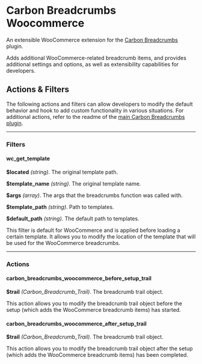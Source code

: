 Carbon Breadcrumbs Woocommerce
==============================

An extensible WooCommerce extension for the [Carbon Breadcrumbs](https://github.com/tyxla/carbon-breadcrumbs) plugin.

Adds additional WooCommerce-related breadcrumb items, and provides additional settings and options, as well as extensibility capabilities for developers.

Actions & Filters
------

The following actions and filters can allow developers to modify the default behavior and hook to add custom functionality in various situations. For additional actions, refer to the readme of the [main Carbon Breadcrumbs plugin](https://github.com/tyxla/carbon-breadcrumbs).

- - -

### Filters

#### wc\_get\_template

**$located** *(string)*. The original template path.

**$template_name** *(string)*. The original template name.

**$args** *(array)*. The args that the breadcrumbs function was called with.

**$template_path** *(string)*. Path to templates.

**$default_path** *(string)*. The default path to templates.

This filter is default for WooCommerce and is applied before loading a certain template. It allows you to modify the location of the template that will be used for the WooCommerce breadcrumbs.

- - -

### Actions

#### carbon\_breadcrumbs\_woocommerce\_before\_setup\_trail

**$trail** *(Carbon\_Breadcrumb\_Trail)*. The breadcrumb trail object.

This action allows you to modify the breadcrumb trail object before the setup (which adds the WooCommerce breadcrumb items) has started.

#### carbon\_breadcrumbs\_woocommerce\_after\_setup\_trail

**$trail** *(Carbon\_Breadcrumb\_Trail)*. The breadcrumb trail object.

This action allows you to modify the breadcrumb trail object after the setup (which adds the WooCommerce breadcrumb items) has been completed.